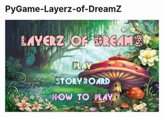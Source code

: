# PyGame-Layerz-of-DreamZ


<img src="https://github.com/NikiHo5/PyGame-Layerz-of-DreamZ/blob/master/gp1.JPG">
